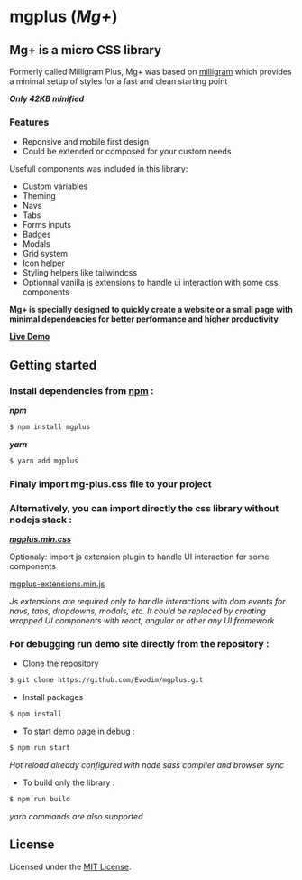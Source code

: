 # mgplus (*Mg+*)

## Mg+ is a micro CSS library 
Formerly called Milligram Plus, 
Mg+ was based on [milligram](https://github.com/milligram/milligram) which provides a minimal setup of styles for a fast and clean starting point

***_Only 42KB minified_***

### Features

* Reponsive and mobile first design
* Could be extended or composed for your custom needs

Usefull components was included in this library:

* Custom variables
* Theming
* Navs
* Tabs
* Forms inputs
* Badges
* Modals
* Grid system 
* Icon helper
* Styling helpers like tailwindcss
* Optionnal vanilla js extensions to handle ui interaction with some css components

**Mg+ is specially designed to quickly create a website or a small page with minimal dependencies for better performance and higher productivity**
 
**[Live Demo](https://evodim.github.io/mgplus/demo)**
 
## Getting started 

### Install dependencies from [npm](https://www.npmjs.com/package/mgplus) :

**_npm_**
```sh
$ npm install mgplus
```

**_yarn_**
```sh
$ yarn add mgplus
```

### Finaly import mg-plus.css file to your project


### Alternatively, you can import directly the css library without nodejs stack :

**_[mgplus.min.css](https://github.com/Evodim/mgplus/blob/master/dist/mg-plus.min.css)_**

Optionaly: import js extension plugin to handle UI interaction for some components

[mgplus-extensions.min.js](https://github.com/Evodim/mgplus/blob/master/dist/mg-plus-extensions.min.js)

_Js extensions are required only to handle interactions with dom events for navs, tabs, dropdowns, modals, etc.
It could be replaced by creating wrapped UI components with react, angular or other any UI framework_

### For debugging run demo site directly from the repository :

* Clone the repository

```sh
$ git clone https://github.com/Evodim/mgplus.git
```
 
* Install packages
   
```sh
$ npm install
```

* To start demo page in debug :

```sh
$ npm run start 
```
_Hot reload already configured with node sass compiler and browser sync_

 
* To build only the library :
 
```sh
$ npm run build
``` 

_yarn commands are also supported_

## License

Licensed under the [MIT License](https://raw.githubusercontent.com/Evodim/mgplus/master/LICENSE).


